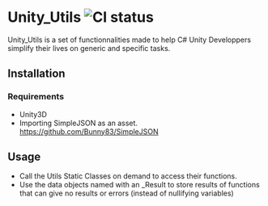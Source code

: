 # Unity_Utils ![CI status](https://img.shields.io/badge/build-passing-brightgreen.svg)

Unity_Utils is a set of functionnalities made to help C# Unity Developpers simplify their lives on generic and specific tasks.

## Installation

### Requirements
* Unity3D
* Importing SimpleJSON as an asset. https://github.com/Bunny83/SimpleJSON

## Usage

* Call the Utils Static Classes on demand to access their functions.
* Use the data objects named with an _Result to store results of functions that can give no results or errors (instead of nullifying variables)
